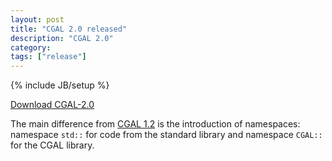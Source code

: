 ```yaml
---
layout: post
title: "CGAL 2.0 released"
description: "CGAL 2.0"
category:
tags: ["release"]
---
```

{% include JB/setup %}

<i class="glyphicon glyphicon-download"></i>
<a href="https://github.com/CGAL/cgal/releases/tag/releases%2FCGAL-2.0">Download CGAL-2.0</a>

<p>The main difference from <a href="../../../../1999/01/01/cgal-12">CGAL 1.2</a> is the
introduction of namespaces: namespace <code>std::</code> for code from
the standard library and namespace <code>CGAL::</code> for the CGAL library.
